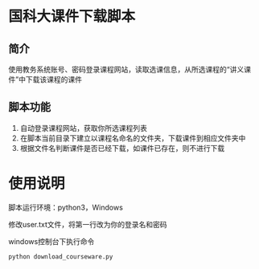 # 国科大课件下载脚本
## 简介
使用教务系统账号、密码登录课程网站，读取选课信息，从所选课程的“讲义课件”中下载该课程的课件

## 脚本功能
1. 自动登录课程网站，获取你所选课程列表
2. 在脚本当前目录下建立以课程名命名的文件夹，下载课件到相应文件夹中
3. 根据文件名判断课件是否已经下载，如课件已存在，则不进行下载

# 使用说明
脚本运行环境：python3，Windows


修改user.txt文件，将第一行改为你的登录名和密码


windows控制台下执行命令

```
python download_courseware.py
```
# 